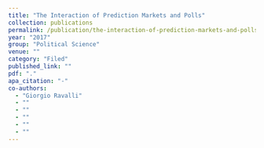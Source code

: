 ```yaml
---
title: "The Interaction of Prediction Markets and Polls"
collection: publications
permalink: /publication/the-interaction-of-prediction-markets-and-polls
year: "2017"
group: "Political Science"
venue: ""
category: "Filed"
published_link: ""
pdf: "."
apa_citation: "-"
co-authors:
  - "Giorgio Ravalli"
  - ""
  - ""
  - ""
  - ""
  - ""
---
```

